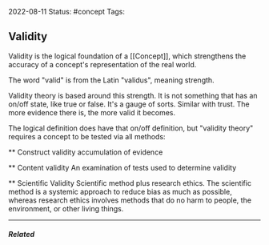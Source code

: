 2022-08-11
Status: #concept
Tags:
## Validity

Validity is the logical foundation of a [[Concept]], which strengthens the accuracy of a concept's representation of the real world.

The word "valid" is from the Latin "validus", meaning strength.

Validity theory is based around this strength. It is not something that has an on/off state, like true or false. It's a gauge of sorts. Similar with trust. The more evidence there is, the more valid it becomes.

The logical definition does have that on/off definition, but "validity theory" requires a concept to be tested via all methods:

** Construct validity
accumulation of evidence

** Content validity
An examination of tests used to determine validity

** Scientific Validity
Scientific method plus research ethics. The scientific method is a systemic approach to reduce bias as much as possible, whereas research ethics involves methods that do no harm to people, the environment, or other living things.






---
##### Related